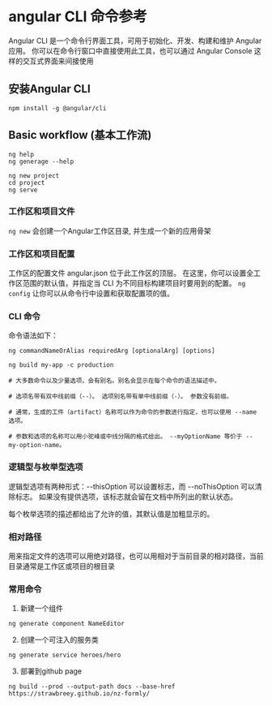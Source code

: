 # angular CLI 命令参考

Angular CLI 是一个命令行界面工具，可用于初始化、开发、构建和维护 Angular 应用。 你可以在命令行窗口中直接使用此工具，也可以通过 Angular Console 这样的交互式界面来间接使用


## 安装Angular CLI

```git
npm install -g @angular/cli
```

## Basic workflow (基本工作流)

```
ng help
ng generage --help

ng new project
cd project
ng serve
```

### 工作区和项目文件

`ng new` 会创建一个Angular工作区目录, 并生成一个新的应用骨架

### 工作区和项目配置

工作区的配置文件 angular.json 位于此工作区的顶层。 在这里，你可以设置全工作区范围的默认值，并指定当 CLI 为不同目标构建项目时要用到的配置。
`ng config` 让你可以从命令行中设置和获取配置项的值。

### CLI 命令

命令语法如下：
```shell
ng commandNameOrAlias requiredArg [optionalArg] [options]

ng build my-app -c production

# 大多数命令以及少量选项，会有别名。别名会显示在每个命令的语法描述中。

# 选项名带有双中线前缀（--）。 选项别名带有单中线前缀（-）。 参数没有前缀。

# 通常，生成的工件（artifact）名称可以作为命令的参数进行指定，也可以使用 --name 选项。

# 参数和选项的名称可以用小驼峰或中线分隔的格式给出。 --myOptionName 等价于 --my-option-name。
```

### 逻辑型与枚举型选项
逻辑型选项有两种形式：--thisOption 可以设置标志，而 --noThisOption 可以清除标志。 如果没有提供选项，该标志就会留在文档中所列出的默认状态。

每个枚举选项的描述都给出了允许的值，其默认值是加粗显示的。

### 相对路径
用来指定文件的选项可以用绝对路径，也可以用相对于当前目录的相对路径，当前目录通常是工作区或项目的根目录

### 常用命令

1. 新建一个组件
```shell
ng generate component NameEditor

```

2. 创建一个可注入的服务类
```shell
ng generate service heroes/hero
```

3. 部署到github page
```shell
ng build --prod --output-path docs --base-href https://strawbreey.github.io/nz-formly/
```